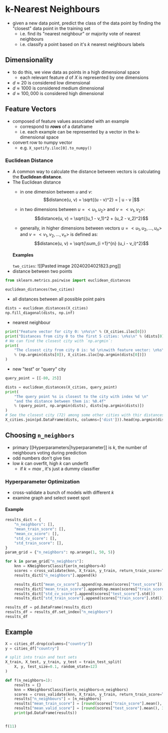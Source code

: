 # k-Nearest Neighbours
- given a new data point, predict the class of the data point by finding the "closest" data point in the training set
	- i.e. find its "nearest neighbour" or majority vote of nearest neighbours
	- i.e. classify a point based on it's $k$ nearest neighbours labels
## Dimensionality
- to do this, we view data as points in a high dimensional space
	- each relevant feature $d$ of $X$ is represented by one dimensions
- $d \approx 20$ is considered low dimensional
- $d \approx 1000$ is considered medium dimensional 
- $d \approx 100,000$ is considered high dimensional 
## Feature Vectors
- composed of feature values associated with an example
	- correspond to ***rows*** of a dataframe
	- i.e. each example can be represented by a vector in the k-dimensional space
- convert row to numpy vector
	- e.g. `X_spotify.iloc[0].to_numpy()`
### Euclidean Distance
- A common way to calculate the distance between vectors is calculating the **Euclidean distance**. 
- The Euclidean distance 
  - in one dimension between $u$ and $v$: $$distance(u, v) = \sqrt{(u - v)^2} = | u - v |$$

  - in two dimensions between $u = <u_1, u_2>$ and $v = <v_1, v_2>$: $$distance(u, v) = \sqrt{(u_1 - v_1)^2 + (u_2 - v_2)^2}$$

  - generally, in higher dimensions between vectors $u = <u_1, u_2, \dots, u_n>$ and $v = <v_1, v_2, \dots, v_n>$ is defined as: $$distance(u, v) = \sqrt{\sum_{i =1}^{n} (u_i - v_i)^2}$$
  #### Examples
  `two_cities`:
  ![[Pasted image 20240204021823.png]]
- distance between two points
```python
from sklearn.metrics.pairwise import euclidean_distances

euclidean_distances(two_cities)
```
- all distances between all possible point pairs
```python
dists = euclidean_distances(X_cities)
np.fill_diagonal(dists, np.inf)
```
- nearest neighbour 
```python
print("Feature vector for city 0: \n%s\n" % (X_cities.iloc[0]))
print("Distances from city 0 to the first 5 cities: \n%s\n" % (dists[0][:5]))
# We can find the closest city with `np.argmin`:
print(
    "The closest city from city 0 is: %d \n\nwith feature vector: \n%s\n"
    % (np.argmin(dists[0]), X_cities.iloc[np.argmin(dists[0])])
)
```
- new "test" or "query" city
```python
query_point = [[-80, 25]]

dists = euclidean_distances(X_cities, query_point)
print(
    "The query point %s is closest to the city with index %d \n"
    "and the distance between them is: %0.4f"
    % (query_point, np.argmin(dists), dists[np.argmin(dists)])
)
# See the closest city (72) among some other cities with thir distances to query point
X_cities.join(pd.DataFrame(dists, columns=['dist'])).head(np.argmin(dists) + 3).tail()
```

## Choosing `n_neighbors`
- primary [[Hyperparameters|hyperparameter]] is $k$, the number of neighbours voting during prediction
- odd numbers don't give ties
- low $k$ can overfit, high $k$ can underfit
	- if $k = max$ , it's just a dummy classifier
### Hyperparameter Optimization
- cross-validate a bunch of models with different $k$
- examine graph and select sweet spot
#### Example
```python
results_dict = {
    "n_neighbors": [],
    "mean_train_score": [],
    "mean_cv_score": [],
    "std_cv_score": [],
    "std_train_score": [],
}
param_grid = {"n_neighbors": np.arange(1, 50, 5)}

for k in param_grid["n_neighbors"]:
    knn = KNeighborsClassifier(n_neighbors=k)
    scores = cross_validate(knn, X_train, y_train, return_train_score=True)
    results_dict["n_neighbors"].append(k)

    results_dict["mean_cv_score"].append(np.mean(scores["test_score"]))
    results_dict["mean_train_score"].append(np.mean(scores["train_score"]))
    results_dict["std_cv_score"].append(scores["test_score"].std())
    results_dict["std_train_score"].append(scores["train_score"].std())

results_df = pd.DataFrame(results_dict)
results_df = results_df.set_index("n_neighbors")
results_df
```
## Example
```python
X = cities_df.drop(columns=["country"])
y = cities_df["country"]

# split into train and test sets
X_train, X_test, y_train, y_test = train_test_split(
    X, y, test_size=0.1, random_state=123
)

def f(n_neighbors=1):
    results = {}
    knn = KNeighborsClassifier(n_neighbors=n_neighbors)
    scores = cross_validate(knn, X_train, y_train, return_train_score=True)
    results["n_neighbours"] = [n_neighbors]
    results["mean_train_score"] = [round(scores["train_score"].mean(), 3)]
    results["mean_valid_score"] = [round(scores["test_score"].mean(), 3)]
    print(pd.DataFrame(results))


f(11)
```
